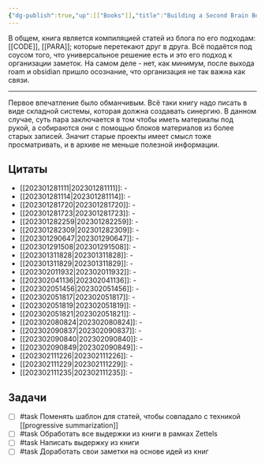```yaml
---
{"dg-publish":true,"up":[["Books"]],"title":"Building a Second Brain Book","category":"book","status":"Reviewing","tags":["books"],"rating":4,"date":"2023-01-26T21:14:59+04:00","modified_at":"2023-02-11T13:43:34+04:00","permalink":"/refs/building-a-second-brain-book/","dgPassFrontmatter":true}
---
```





В общем, книга является компиляцией статей из блога по его подходам: [[CODE]], [[PARA]]; которые перетекают друг в друга. Всё подаётся под соусом того, что универсальное решение есть и это его подход к организации заметок. На самом деле - нет, как минимум, после выхода roam и obsidian пришло осознание, что организация не так важна как связи.

---

Первое впечатление было обманчивым. Всё таки книгу надо писать в виде складной системы, которая должна создавать синергию. В данном случае, суть пара заключается в том чтобы иметь материалы под рукой, а собираются они с помощью блоков материалов из более старых записей. Значит старые проекты имеет смысл тоже просматривать, и в архиве не меньше полезной информации.

## Цитаты

- [[202301281111|202301281111]]: \-
- [[202301281114|202301281114]]: \-
- [[202301281720|202301281720]]: \-
- [[202301281723|202301281723]]: \-
- [[202301282259|202301282259]]: \-
- [[202301282309|202301282309]]: \-
- [[202301290647|202301290647]]: \-
- [[202301291508|202301291508]]: \-
- [[202301311828|202301311828]]: \-
- [[202301311829|202301311829]]: \-
- [[202302011932|202302011932]]: \-
- [[202302041136|202302041136]]: \-
- [[202302051456|202302051456]]: \-
- [[202302051817|202302051817]]: \-
- [[202302051819|202302051819]]: \-
- [[202302051821|202302051821]]: \-
- [[202302080824|202302080824]]: \-
- [[202302090837|202302090837]]: \-
- [[202302090840|202302090840]]: \-
- [[202302090849|202302090849]]: \-
- [[202302111226|202302111226]]: \-
- [[202302111229|202302111229]]: \-
- [[202302111235|202302111235]]: \-


## Задачи

- [ ] #task Поменять шаблон для статей, чтобы совпадало с техникой [[progressive summarization]]
- [ ] #task Обработать все выдержки из книги в рамках Zettels
- [ ] #task Написать выдержку из книги
- [ ] #task Доработать свои заметки на основе идей из книг
